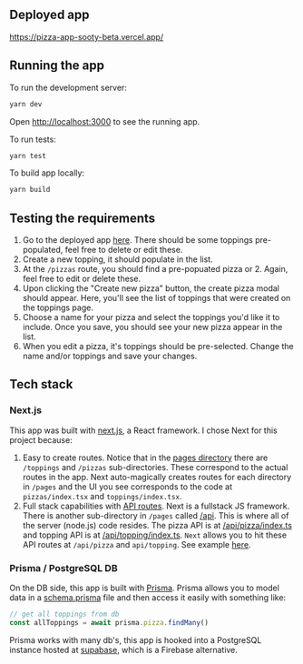 ## Deployed app
https://pizza-app-sooty-beta.vercel.app/

## Running the app
To run the development server:

```bash
yarn dev
```

Open [http://localhost:3000](http://localhost:3000) to see the running app.

To run tests:
```bash
yarn test
```

To build app locally:
```bash
yarn build
```

## Testing the requirements
1. Go to the deployed app [here](https://pizza-app-sooty-beta.vercel.app/). There should be some toppings pre-populated, feel free to delete or edit these.
1. Create a new topping, it should populate in the list.
1. At the `/pizzas` route, you should find a pre-popuated pizza or 2. Again, feel free to edit or delete these.
1. Upon clicking the "Create new pizza" button, the create pizza modal should appear. Here, you'll see the list of toppings that were created on the toppings page. 
1. Choose a name for your pizza and select the toppings you'd like it to include. Once you save, you should see your new pizza appear in the list.
1. When you edit a pizza, it's toppings should be pre-selected. Change the name and/or toppings and save your changes.

## Tech stack

### Next.js
This app was built with [next.js](https://nextjs.org/), a React framework. I chose Next for this project because:
1. Easy to create routes. Notice that in the [pages directory](https://github.com/dillonemorris/pizza-app/tree/main/pages) there are `/toppings` and `/pizzas` sub-directories. These correspond to the actual routes in the app. Next auto-magically creates routes for each directory in `/pages` and the UI you see corresponds to the code at `pizzas/index.tsx` and `toppings/index.tsx`.
1. Full stack capabilities with [API routes](https://nextjs.org/docs/api-routes/introduction). Next is a fullstack JS framework. There is another sub-directory in `/pages` called [/api](https://github.com/dillonemorris/pizza-app/tree/main/pages/api). This is where all of the server (node.js) code resides. The pizza API is at [/api/pizza/index.ts](https://github.com/dillonemorris/pizza-app/blob/main/pages/api/pizza/index.ts) and topping API is at [/api/topping/index.ts](https://github.com/dillonemorris/pizza-app/blob/main/pages/api/topping/index.ts). `Next` allows you to hit these API routes at `/api/pizza` and `api/topping`. See example [here](https://github.com/dillonemorris/pizza-app/blob/main/pages/toppings/index.tsx#L42).

### Prisma / PostgreSQL DB
On the DB side, this app is built with [Prisma](https://www.prisma.io/). Prisma allows you to model data in a [schema.prisma](https://github.com/dillonemorris/pizza-app/blob/main/prisma/schema.prisma) file and then access it easily with something like:
```js
// get all toppings from db
const allToppings = await prisma.pizza.findMany()
```

Prisma works with many db's, this app is hooked into a PostgreSQL instance hosted at [supabase](https://supabase.com/), which is a Firebase alternative.
